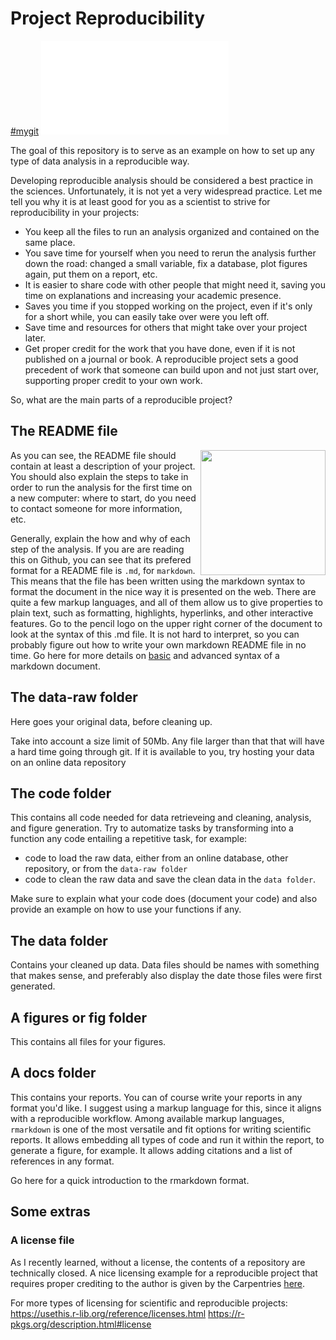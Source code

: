 # Project Reproducibility

[#mygit](https://github.com/baileyjc/project-reproducibility)
![](/Users/bcarlson/Desktop/git_repo/project-reproducibility/La_COI_hap_net.pdf)

The goal of this repository is to serve as an example on how to set up any type of data analysis in a reproducible way.

Developing reproducible analysis should be considered a best practice in the sciences. Unfortunately, it is not yet a very widespread practice.
Let me tell you why it is at least good for you as a scientist to strive for reproducibility in your projects:

- You keep all the files to run an analysis organized and contained on the same place.
- You save time for yourself when you need to rerun the analysis further down the road: changed a small variable, fix a database, plot figures again, put them on a report, etc.
- It is easier to share code with other people that might need it, saving you time on explanations and increasing your academic presence.
- Saves you time if you stopped working on the project, even if it's only for a short while, you can easily take over were you left off.
- Save time and resources for others that might take over your project later.
- Get proper credit for the work that you have done, even if it is not published on a journal or book. A reproducible project sets a good precedent of work that someone can build upon and not just start over, supporting proper credit to your own work.

So, what are the main parts of a reproducible project?

## The README file

<img align="right" width="200" src="http://experimentalmath.info/blog/wp-content/uploads/2013/01/miracle-264x300.gif">
<!-- ![Then a miracle occurs...](http://experimentalmath.info/blog/wp-content/uploads/2013/01/miracle-264x300.gif) -->

As you can see, the README file should contain at least a description of your project.
You should also explain the steps to take in order to run the analysis for the first time on a new computer: where to start, do you need to contact someone for more information, etc.

Generally, explain the how and why of each step of the analysis.
If you are are reading this on Github, you can see that its prefered format for a README file is `.md`, for `markdown`. This means that the file has been written using the markdown syntax to format the document in the nice way it is presented on the web. There are quite a few markup languages, and all of them allow us to give properties to plain text, such as formatting, highlights, hyperlinks, and other interactive features. Go to the pencil logo on the upper right corner of the document to look at the syntax of this .md file. It is not hard to interpret, so you can probably figure out how to write your own markdown README file in no time.  Go here for more details on [basic](https://www.markdownguide.org/basic-syntax/ "basic syntax markdown guide") and advanced syntax of a markdown document.

## The data-raw folder

Here goes your original data, before cleaning up.

Take into account a size limit of 50Mb. Any file larger than that that will have a hard time going through git.
If it is available to you, try hosting your data on an online data repository


## The code folder

This contains all code needed for data retrieveing and cleaning, analysis, and figure generation.
Try to automatize tasks by transforming into a function any code entailing a repetitive task, for example:

- code to load the raw data, either from an online database, other repository, or from the `data-raw folder`
- code to clean the raw data and save the clean data in the `data folder`.

Make sure to explain what your code does (document your code) and also provide an example on how to use your functions if any.

## The data folder

Contains your cleaned up data. Data files should be names with something that makes sense, and preferably also display the date those files were first generated.

## A figures or fig folder

This contains all files for your figures.

## A docs folder

This contains your reports.
You can of course write your reports in any format you'd like.
I suggest using a markup language for this, since it aligns with a reproducible workflow.
Among available markup languages, `rmarkdown` is one of the most versatile and fit options for writing scientific reports.   It allows embedding all types of code and run it within the report, to generate a figure, for example.
It allows adding citations and a list of references in any format.

Go here for a quick introduction to the rmarkdown format.

## Some extras

### A license file

As I recently learned, without a license, the contents of a repository are technically closed.
A nice licensing example for a reproducible project that requires proper crediting to the author is given by the Carpentries [here](https://github.com/LunaSare/tutorial-blogdown/blob/gh-pages/LICENSE.md).

For more types of licensing for scientific and reproducible projects:
https://usethis.r-lib.org/reference/licenses.html
https://r-pkgs.org/description.html#license
